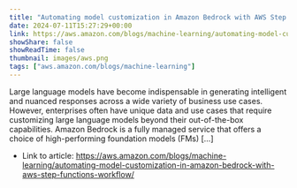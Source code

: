 ```yaml
---
title: "Automating model customization in Amazon Bedrock with AWS Step Functions workflow"
date: 2024-07-11T15:27:29+00:00
link: https://aws.amazon.com/blogs/machine-learning/automating-model-customization-in-amazon-bedrock-with-aws-step-functions-workflow/
showShare: false
showReadTime: false
thumbnail: images/aws.png
tags: ["aws.amazon.com/blogs/machine-learning"]
---
```

Large language models have become indispensable in generating intelligent and nuanced responses across a wide variety of business use cases. However, enterprises often have unique data and use cases that require customizing large language models beyond their out-of-the-box capabilities. Amazon Bedrock is a fully managed service that offers a choice of high-performing foundation models (FMs) […]

- Link to article: https://aws.amazon.com/blogs/machine-learning/automating-model-customization-in-amazon-bedrock-with-aws-step-functions-workflow/